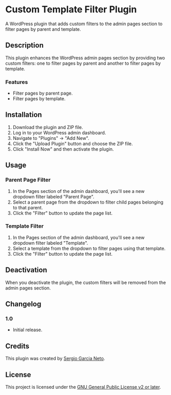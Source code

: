 # Custom Template Filter Plugin

A WordPress plugin that adds custom filters to the admin pages section to filter pages by parent and template.

## Description

This plugin enhances the WordPress admin pages section by providing two custom filters: one to filter pages by parent and another to filter pages by template.

### Features

- Filter pages by parent page.
- Filter pages by template.

## Installation

1. Download the plugin and ZIP file.
2. Log in to your WordPress admin dashboard.
3. Navigate to "Plugins" → "Add New".
4. Click the "Upload Plugin" button and choose the ZIP file.
5. Click "Install Now" and then activate the plugin.

## Usage

### Parent Page Filter

1. In the Pages section of the admin dashboard, you'll see a new dropdown filter labeled "Parent Page".
2. Select a parent page from the dropdown to filter child pages belonging to that parent.
3. Click the "Filter" button to update the page list.

### Template Filter

1. In the Pages section of the admin dashboard, you'll see a new dropdown filter labeled "Template".
2. Select a template from the dropdown to filter pages using that template.
3. Click the "Filter" button to update the page list.

## Deactivation

When you deactivate the plugin, the custom filters will be removed from the admin pages section.

## Changelog

### 1.0
- Initial release.

## Credits

This plugin was created by [Sergio Garcia Neto](https://github.com/sergio-gn).

## License

This project is licensed under the [GNU General Public License v2 or later](LICENSE.md).
